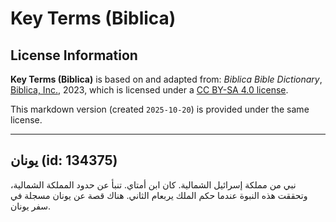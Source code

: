 # Key Terms (Biblica)

## License Information

**Key Terms (Biblica)** is based on and adapted from: _Biblica Bible Dictionary_, [Biblica, Inc.](https://www.biblica.com/), 2023, which is licensed under a [CC BY-SA 4.0 license](https://creativecommons.org/licenses/by-sa/4.0/legalcode.en).

This markdown version (created `2025-10-20`) is provided under the same license.



--------------------------------

## يونان (id: 134375)

نبي من مملكة إسرائيل الشمالية. كان ابن أمتاي. تنبأ عن حدود المملكة الشمالية، وتحققت هذه النبوة عندما حكم الملك يربعام الثاني. هناك قصة عن يونان مسجلة في سفر يونان.


